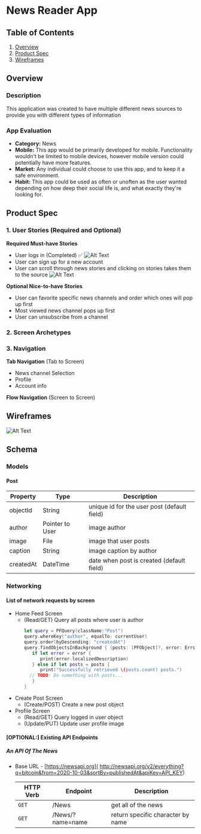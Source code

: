 # News Reader App

## Table of Contents
1. [Overview](#Overview)
1. [Product Spec](#Product-Spec)
1. [Wireframes](#Wireframes)

## Overview
### Description
This application was created to have multiple different news sources to provide you with different types of information

### App Evaluation
- **Category:** News
- **Mobile:** This app would be primarily developed for mobile. Functionality wouldn't be limited to mobile devices, however mobile version could potentially have more features.
- **Market:** Any individual could choose to use this app, and to keep it a safe environment.
- **Habit:** This app could be used as often or unoften as the user wanted depending on how deep their social life is, and what exactly they're looking for.


## Product Spec
### 1. User Stories (Required and Optional)

**Required Must-have Stories**

* User logs in (Completed) ✅
![Alt Text](https://github.com/DTT-Group/NewsReaderAPP/blob/main/News%20Reader%20App%20beta1.gif)
* User can sign up for a new account
* User can scroll through news stories and clicking on stories takes them to the source
![Alt Text](https://github.com/DTT-Group/NewsReaderAPP/blob/main/News%20Reader%20App%20Home.gif)

**Optional Nice-to-have Stories**

* User can favorite specific news channels and order which ones will pop up first
* Most viewed news channel pops up first
* User can unsubscribe from a channel

### 2. Screen Archetypes



### 3. Navigation

**Tab Navigation** (Tab to Screen)

* News channel Selection
* Profile 
* Account info


**Flow Navigation** (Screen to Screen)

## Wireframes
![Alt Text](https://github.com/DTT-Group/NewsReaderAPP/blob/main/IMG_5717.JPG)

## Schema 
### Models
#### Post

   | Property      | Type     | Description |
   | ------------- | -------- | ------------|
   | objectId      | String   | unique id for the user post (default field) |
   | author        | Pointer to User| image author |
   | image         | File     | image that user posts |
   | caption       | String   | image caption by author |
   | createdAt     | DateTime | date when post is created (default field) |
   
### Networking
#### List of network requests by screen
   - Home Feed Screen
      - (Read/GET) Query all posts where user is author
         ```swift
         let query = PFQuery(className:"Post")
         query.whereKey("author", equalTo: currentUser)
         query.order(byDescending: "createdAt")
         query.findObjectsInBackground { (posts: [PFObject]?, error: Error?) in
            if let error = error { 
               print(error.localizedDescription)
            } else if let posts = posts {
               print("Successfully retrieved \(posts.count) posts.")
           // TODO: Do something with posts...
            }
         }
         ```
   - Create Post Screen
      - (Create/POST) Create a new post object
   - Profile Screen
      - (Read/GET) Query logged in user object
      - (Update/PUT) Update user profile image
      
#### [OPTIONAL:] Existing API Endpoints
##### An API Of The News
- Base URL - [https://newsapi.org](
http://newsapi.org/v2/everything?q=bitcoin&from=2020-10-03&sortBy=publishedAt&apiKey=API_KEY)

   HTTP Verb | Endpoint | Description
   ----------|----------|------------
    `GET`    | /News | get all of the news
    `GET`    | /News/?name=name | return specific character by name


